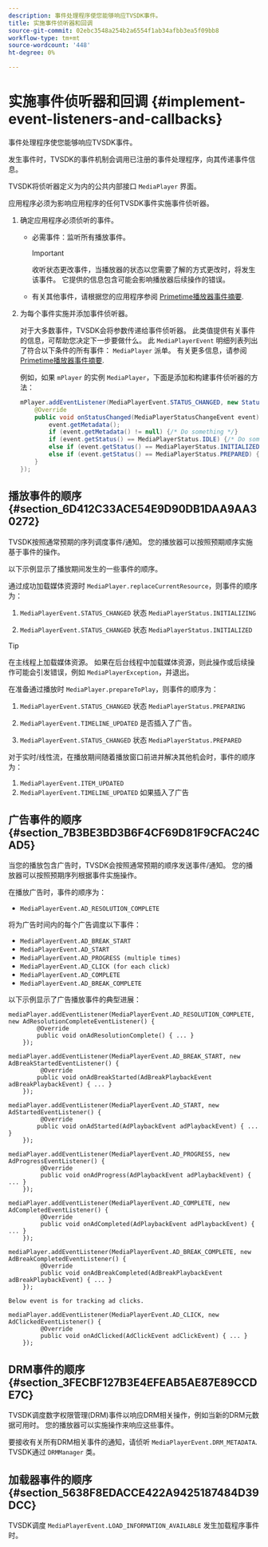 ```yaml
---
description: 事件处理程序使您能够响应TVSDK事件。
title: 实施事件侦听器和回调
source-git-commit: 02ebc3548a254b2a6554f1ab34afbb3ea5f09bb8
workflow-type: tm+mt
source-wordcount: '448'
ht-degree: 0%

---
```


# 实施事件侦听器和回调  {#implement-event-listeners-and-callbacks}

事件处理程序使您能够响应TVSDK事件。

发生事件时，TVSDK的事件机制会调用已注册的事件处理程序，向其传递事件信息。

TVSDK将侦听器定义为内的公共内部接口 `MediaPlayer` 界面。

应用程序必须为影响应用程序的任何TVSDK事件实施事件侦听器。

1. 确定应用程序必须侦听的事件。

   * 必需事件：监听所有播放事件。

     >[!IMPORTANT]
     >
     >收听状态更改事件，当播放器的状态以您需要了解的方式更改时，将发生该事件。 它提供的信息包含可能会影响播放器后续操作的错误。

   * 有关其他事件，请根据您的应用程序参阅  [Primetime播放器事件摘要](../../android-3x-events-notifications/events-summary/android-3x-events-summary.md).

1. 为每个事件实施并添加事件侦听器。

   对于大多数事件，TVSDK会将参数传递给事件侦听器。 此类值提供有关事件的信息，可帮助您决定下一步要做什么。 此 `MediaPlayerEvent` 明细列表列出了符合以下条件的所有事件： `MediaPlayer` 派单。 有关更多信息，请参阅  [Primetime播放器事件摘要](../../android-3x-events-notifications/events-summary/android-3x-events-summary.md).

   例如，如果 `mPlayer` 的实例 `MediaPlayer`，下面是添加和构建事件侦听器的方法：

   ```java
   mPlayer.addEventListener(MediaPlayerEvent.STATUS_CHANGED, new StatusChangeEventListener() { 
       @Override 
       public void onStatusChanged(MediaPlayerStatusChangeEvent event) { 
           event.getMetadata(); 
           if (event.getMetadata() != null) {/* Do something */} 
           if (event.getStatus() == MediaPlayerStatus.IDLE) {/* Do something */} 
           else if (event.getStatus() == MediaPlayerStatus.INITIALIZED) {/* Do something */} 
           else if (event.getStatus() == MediaPlayerStatus.PREPARED) {/* Do something */} 
       } 
   }); 
   ```

## 播放事件的顺序 {#section_6D412C33ACE54E9D90DB1DAA9AA30272}

TVSDK按照通常预期的序列调度事件/通知。 您的播放器可以按照预期顺序实施基于事件的操作。

以下示例显示了播放期间发生的一些事件的顺序。

通过成功加载媒体资源时 `MediaPlayer.replaceCurrentResource`，则事件的顺序为：

1. `MediaPlayerEvent.STATUS_CHANGED` 状态 `MediaPlayerStatus.INITIALIZING`

1. `MediaPlayerEvent.STATUS_CHANGED` 状态 `MediaPlayerStatus.INITIALIZED`

>[!TIP]
>
>在主线程上加载媒体资源。 如果在后台线程中加载媒体资源，则此操作或后续操作可能会引发错误，例如 `MediaPlayerException`，并退出。

在准备通过播放时 `MediaPlayer.prepareToPlay`，则事件的顺序为：

1. `MediaPlayerEvent.STATUS_CHANGED` 状态 `MediaPlayerStatus.PREPARING`

1. `MediaPlayerEvent.TIMELINE_UPDATED` 是否插入了广告。
1. `MediaPlayerEvent.STATUS_CHANGED` 状态 `MediaPlayerStatus.PREPARED`

对于实时/线性流，在播放期间随着播放窗口前进并解决其他机会时，事件的顺序为：

1. `MediaPlayerEvent.ITEM_UPDATED`
1. `MediaPlayerEvent.TIMELINE_UPDATED` 如果插入了广告

## 广告事件的顺序 {#section_7B3BE3BD3B6F4CF69D81F9CFAC24CAD5}

当您的播放包含广告时，TVSDK会按照通常预期的顺序发送事件/通知。 您的播放器可以按照预期序列根据事件实施操作。

在播放广告时，事件的顺序为：

* `MediaPlayerEvent.AD_RESOLUTION_COMPLETE`

将为广告时间内的每个广告调度以下事件：

* `MediaPlayerEvent.AD_BREAK_START`
* `MediaPlayerEvent.AD_START`
* `MediaPlayerEvent.AD_PROGRESS (multiple times)`
* `MediaPlayerEvent.AD_CLICK (for each click)`
* `MediaPlayerEvent.AD_COMPLETE`
* `MediaPlayerEvent.AD_BREAK_COMPLETE`

以下示例显示了广告播放事件的典型进展：

```
mediaPlayer.addEventListener(MediaPlayerEvent.AD_RESOLUTION_COMPLETE, new AdResolutionCompleteEventListener() { 
        @Override 
        public void onAdResolutionComplete() { ... } 
    }); 
 
mediaPlayer.addEventListener(MediaPlayerEvent.AD_BREAK_START, new AdBreakStartedEventListener() { 
         @Override 
        public void onAdBreakStarted(AdBreakPlaybackEvent adBreakPlaybackEvent) { ... } 
    }); 
 
mediaPlayer.addEventListener(MediaPlayerEvent.AD_START, new AdStartedEventListener() { 
         @Override 
        public void onAdStarted(AdPlaybackEvent adPlaybackEvent) { ... } 
    }); 
 
mediaPlayer.addEventListener(MediaPlayerEvent.AD_PROGRESS, new AdProgressEventListener() { 
         @Override 
         public void onAdProgress(AdPlaybackEvent adPlaybackEvent) { ... } 
    }); 
 
mediaPlayer.addEventListener(MediaPlayerEvent.AD_COMPLETE, new AdCompletedEventListener() { 
         @Override 
         public void onAdCompleted(AdPlaybackEvent adPlaybackEvent) { ... } 
    }); 
 
mediaPlayer.addEventListener(MediaPlayerEvent.AD_BREAK_COMPLETE, new AdBreakCompletedEventListener() { 
         @Override 
         public void onAdBreakCompleted(AdBreakPlaybackEvent adBreakPlaybackEvent) { ... } 
    }); 
 
Below event is for tracking ad clicks. 
 
mediaPlayer.addEventListener(MediaPlayerEvent.AD_CLICK, new AdClickedEventListener() { 
         @Override 
         public void onAdClicked(AdClickEvent adClickEvent) { ... } 
    });
```

## DRM事件的顺序 {#section_3FECBF127B3E4EFEAB5AE87E89CCDE7C}

TVSDK调度数字权限管理(DRM)事件以响应DRM相关操作，例如当新的DRM元数据可用时。 您的播放器可以实施操作来响应这些事件。

要接收有关所有DRM相关事件的通知，请侦听 `MediaPlayerEvent.DRM_METADATA`. TVSDK通过 `DRMManager` 类。

## 加载器事件的顺序 {#section_5638F8EDACCE422A9425187484D39DCC}

TVSDK调度 `MediaPlayerEvent.LOAD_INFORMATION_AVAILABLE` 发生加载程序事件时。
